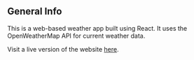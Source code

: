 ## General Info
This is a web-based weather app built using React. It uses the OpenWeatherMap API for current weather data.

Visit a live version of the website [here](https://casazzan.github.io/weather-app/).